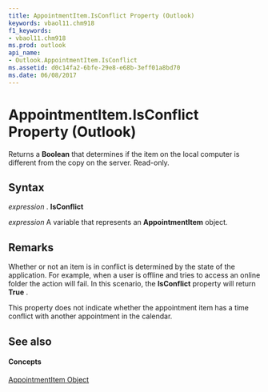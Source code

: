 ```yaml
---
title: AppointmentItem.IsConflict Property (Outlook)
keywords: vbaol11.chm918
f1_keywords:
- vbaol11.chm918
ms.prod: outlook
api_name:
- Outlook.AppointmentItem.IsConflict
ms.assetid: d0c14fa2-6bfe-29e8-e68b-3eff01a8bd70
ms.date: 06/08/2017
---
```



# AppointmentItem.IsConflict Property (Outlook)

Returns a  **Boolean** that determines if the item on the local computer is different from the copy on the server. Read-only.


## Syntax

 _expression_ . **IsConflict**

 _expression_ A variable that represents an **AppointmentItem** object.


## Remarks

Whether or not an item is in conflict is determined by the state of the application. For example, when a user is offline and tries to access an online folder the action will fail. In this scenario, the  **IsConflict** property will return **True** .

This property does not indicate whether the appointment item has a time conflict with another appointment in the calendar.


## See also


#### Concepts


[AppointmentItem Object](appointmentitem-object-outlook.md)

